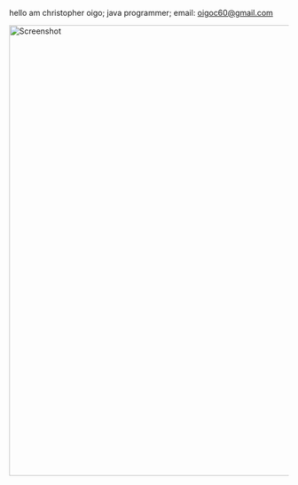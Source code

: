 hello am christopher oigo;
java programmer;
email: oigoc60@gmail.com





<img width="813" alt="Screenshot" src="https://user-images.githubusercontent.com/83244477/225281485-7f5a5cb2-68cb-4bbe-9b6e-2691c3716bad.png">

